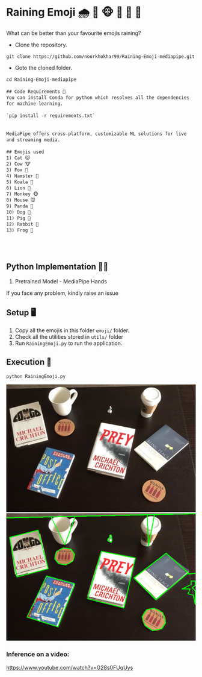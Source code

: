 # Raining Emoji 🌧️ 🐶 🐵 🦁 🐷 🐨


What can be better than your favourite emojis raining?



- Clone the repository.
```
git clone https://github.com/noorkhokhar99/Raining-Emoji-mediapipe.git
```
- Goto the cloned folder.
```
cd Raining-Emoji-mediapipe

## Code Requirements 🦄
You can install Conda for python which resolves all the dependencies for machine learning.

`pip install -r requirements.txt`


MediaPipe offers cross-platform, customizable ML solutions for live and streaming media.

## Emojis used
1) Cat 🐱
2) Cow 🐮
3) Fox 🦊
4) Hamster 🐹
5) Koala 🐨
6) Lion 🦁
7) Monkey 🐵
8) Mouse 🐭
9) Panda 🐼
10) Dog 🐶
11) Pig 🐷
12) Rabbit 🐰
13) Frog 🐸


        
```

## Python  Implementation 👨‍🔬

1) Pretrained Model - MediaPipe Hands 

If you face any problem, kindly raise an issue

## Setup 🖥️

1) Copy all the emojis in this folder `emoji/` folder.
2) Check all the utilities stored in `utils/` folder
3) Run `RainingEmoji.py` to run the application.


## Execution 🐉

```
python RainingEmoji.py
```

<p align="center">
<img src="https://github.com/noorkhokhar99/ImageSegmentation/blob/main/input.jpg">


<img src="https://github.com/noorkhokhar99/ImageSegmentation/blob/main/output.png">

</p>






### Inference on a video:
https://www.youtube.com/watch?v=G28s0FUqUys







